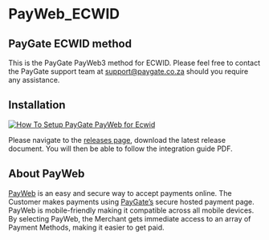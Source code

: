 # PayWeb_ECWID
## PayGate ECWID method

This is the PayGate PayWeb3 method for ECWID. Please feel free to contact the PayGate support team at support@paygate.co.za should you require any assistance.

## Installation
[![How To Setup PayGate PayWeb for Ecwid](https://appinlet.com/wp-content/uploads/2021/02/How-To-Setup-PayGate-PayWeb-for-Ecwid-scaled.jpg)](https://www.youtube.com/watch?v=cnkPCi4VUq4 "How To Setup PayGate PayWeb for Ecwid")

Please navigate to the [releases page](https://github.com/PayGate/PayWeb_ECWID/releases), download the latest release document. You will then be able to follow the integration guide PDF.

## About PayWeb

[PayWeb](https://www.paygate.co.za/paygate-products/payweb/) is an easy and secure way to accept payments online. The Customer makes payments using [PayGate’s](https://www.paygate.co.za/) secure hosted payment page. PayWeb is mobile-friendly making it compatible across all mobile devices. By selecting PayWeb, the Merchant gets immediate access to an array of Payment Methods, making it easier to get paid.
